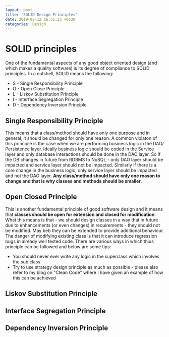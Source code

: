 ```yaml
---
layout: post
title: "SOLID Design Principles"
date: 2019-02-12 16:55:23 +0530
categories: Design
---
```


# SOLID principles
One of the fundamental aspects of any good object oriented design (and which makes a quality software) is its degree of compliance to SOLID principles. In a nutshell, SOLID means the following:
* S - Single Responsibility Principle
* O - Open Close Principle
* L - Liskov Substitution Principle
* I - Interface Segregation Principle
* D - Dependency Inversion Principle

## Single Responsibility Principle
This means that a class/method should have only one purpose and in general, it should be changed for only one reason. 
A common violaton of this principle is the case when we are performing business logic in the DAO/ Persistence layer. Ideally business logic should be coded in the Service layer and only database interactions should be done in the DAO layer. So if the DB changes in future from RDBMS to NoSQL - only DAO layer should be impacted and service layer should not be impacted. Similarly if there is a core change in the business logic, only service layer should be impacted and not the DAO layer. **Any class/method should have only one reason to change and that is why classes and methods should be smaller.**   

## Open Closed Principle
This is another fundamental principle of good software design and it means that **classes should be open for extension and closed for modification**. What this means is that - we should design classes in a way that in future due to enhancements (or even changes) in requirements - they should not be modified. May beb they can be extended to provide additional behaviour. The danger of modifying existing class is that it can introduce regression bugs in already well tested code.
There are various ways in which thius principle can be followed and below are some tips:
* You should never ever write any logic in the superclass which involves the sub class
* Try to use strategy design principle as much as possible - please also refer to my blog on "Clean Code" where I have given an example of how this can be achieved 

## Liskov Substitution Principle

## Interface Segregation Principle

## Dependency Inversion Principle
